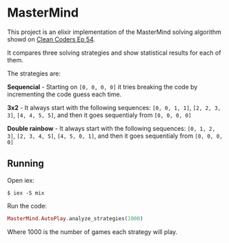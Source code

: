 # MasterMind

This project is an elixir implementation of the MasterMind solving algorithm showd on [Clean Coders Ep 54](https://cleancoders.com/episode/clean-code-episode-54/show).

It compares three solving strategies and show statistical results for each of them.

The strategies are:

**Sequencial** - Starting on `[0, 0, 0, 0]` it tries breaking the code by incrementing the code guess each time.

**3x2** - It always start with the following sequences: `[0, 0, 1, 1]`, `[2, 2, 3, 3]`, `[4, 4, 5, 5]`, and then it goes sequentialy from `[0, 0, 0, 0]`

**Double rainbow** - It always start with the following sequences: `[0, 1, 2, 3]`, `[2, 3, 4, 5]`, `[4, 5, 0, 1]`, and then it goes sequentialy from `[0, 0, 0, 0]`

## Running

Open iex:

```
$ iex -S mix
```

Run the code:

```elixir
MasterMind.AutoPlay.analyze_strategies(1000)
```

Where 1000 is the number of games each strategy will play.
